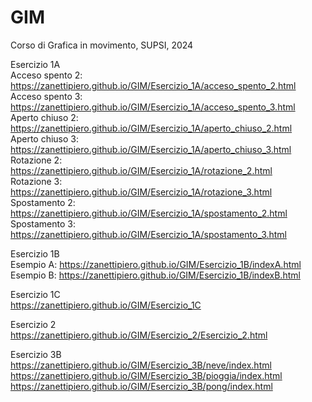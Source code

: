 # GIM
Corso di Grafica in movimento, SUPSI, 2024
  
Esercizio 1A  
Acceso spento 2: https://zanettipiero.github.io/GIM/Esercizio_1A/acceso_spento_2.html  
Acceso spento 3: https://zanettipiero.github.io/GIM/Esercizio_1A/acceso_spento_3.html  
Aperto chiuso 2: https://zanettipiero.github.io/GIM/Esercizio_1A/aperto_chiuso_2.html  
Aperto chiuso 3: https://zanettipiero.github.io/GIM/Esercizio_1A/aperto_chiuso_3.html  
Rotazione 2: https://zanettipiero.github.io/GIM/Esercizio_1A/rotazione_2.html  
Rotazione 3: https://zanettipiero.github.io/GIM/Esercizio_1A/rotazione_3.html  
Spostamento 2: https://zanettipiero.github.io/GIM/Esercizio_1A/spostamento_2.html  
Spostamento 3: https://zanettipiero.github.io/GIM/Esercizio_1A/spostamento_3.html    
  
Esercizio 1B  
Esempio A: https://zanettipiero.github.io/GIM/Esercizio_1B/indexA.html  
Esempio B: https://zanettipiero.github.io/GIM/Esercizio_1B/indexB.html  
  
Esercizio 1C  
https://zanettipiero.github.io/GIM/Esercizio_1C    
  
Esercizio 2  
https://zanettipiero.github.io/GIM/Esercizio_2/Esercizio_2.html  
  
Esercizio 3B  
https://zanettipiero.github.io/GIM/Esercizio_3B/neve/index.html 
https://zanettipiero.github.io/GIM/Esercizio_3B/pioggia/index.html  
https://zanettipiero.github.io/GIM/Esercizio_3B/pong/index.html 
  